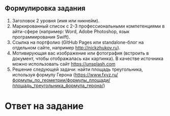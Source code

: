 
## Формулировка задания
1. Заголовок 2 уровня (имя или никнейм).
2. Маркированный список с 2-3 профессиональными компетенциями в айти-сфере (например: Word, Adobe Photoshop, язык программирования Swift).
3. Ссылка на портфолио (GitHub Pages или standalone-блог на отдельном сайте, например http://nickzhukov.ru).
4. Мотивирующая вас изображение или фотография (встроить в документ, чтобы отображалась как картинка). В качестве источника можно использовать сайт https://unsplash.com 
5. Решение следующей задачи: найти площадь треугольника, используя формулу Герона (https://www.fxyz.ru/формулы_по_геометрии/формулы_площади/площадь_треугольника_формула_герона/)

# Ответ на задание
